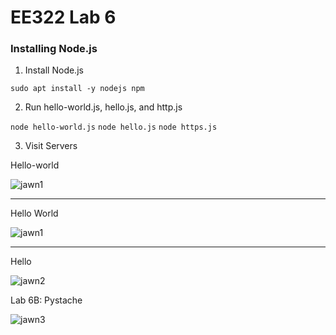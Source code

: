 # EE322 Lab 6

### Installing Node.js

1. Install Node.js

`sudo apt install -y nodejs npm`

2. Run hello-world.js, hello.js, and http.js

`node hello-world.js`
`node hello.js`
`node https.js`

3. Visit Servers

Hello-world

![jawn1](https://github.com/Githubpucci/EE-322/assets/116912039/eb58312a-ff17-42c7-a53a-a4ba3a6f4bbc)

---

Hello World

![jawn1](https://github.com/Githubpucci/EE-322/assets/116912039/eb58312a-ff17-42c7-a53a-a4ba3a6f4bbc)

---

Hello

![jawn2](https://github.com/Githubpucci/EE-322/assets/116912039/7352e583-c8b6-474d-83fb-7145cbc50baf)


Lab 6B: Pystache


![jawn3](https://github.com/Githubpucci/EE-322/assets/116912039/1c365468-a85e-421d-bfa1-5ab8690d46f3)

